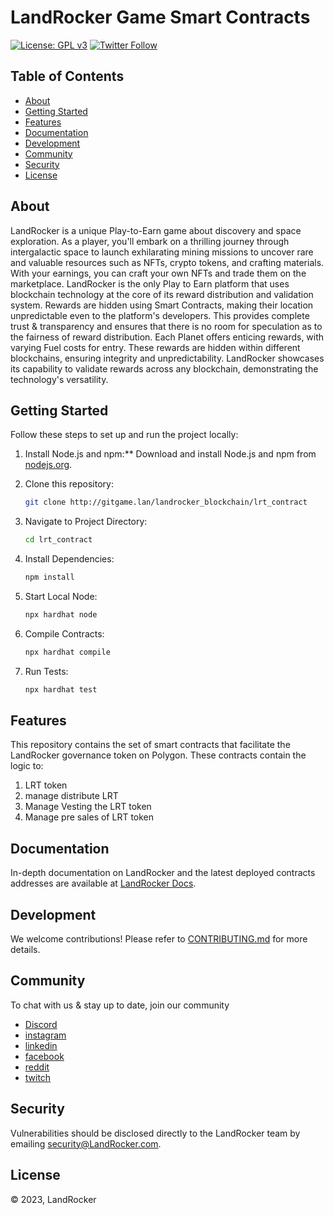 # LandRocker Game Smart Contracts

[![License: GPL v3](https://img.shields.io/badge/License-GPLv3-blue.svg)](https://www.gnu.org/licenses/gpl-3.0)
[![Twitter Follow](https://img.shields.io/twitter/follow/landrocker_io?label=Follow)](https://twitter.com/landrocker_io)


## Table of Contents

- [About](#about)
- [Getting Started](#getting-started)
- [Features](#features)
- [Documentation](#documentation)
- [Development](#development)
- [Community](#community)
- [Security](#security)
- [License](#license)

## About

LandRocker is a unique Play-to-Earn game about discovery and space exploration. As a player, you'll embark on a thrilling journey through intergalactic space to launch exhilarating mining missions to uncover rare and valuable resources such as NFTs, crypto tokens, and crafting materials. With your earnings, you can craft your own NFTs and trade them on the marketplace.
LandRocker is the only Play to Earn platform that uses blockchain technology at the core of its reward distribution and validation system. Rewards are hidden using Smart Contracts, making their location unpredictable even to the platform's developers. This provides complete trust & transparency and ensures that there is no room for speculation as to the fairness of reward distribution.
Each Planet offers enticing rewards, with varying Fuel costs for entry. These rewards are hidden within different blockchains, ensuring integrity and unpredictability. LandRocker showcases its capability to validate rewards across any blockchain, demonstrating the technology's versatility.

## Getting Started

Follow these steps to set up and run the project locally:

1. Install Node.js and npm:\*\* Download and install Node.js and npm from [nodejs.org](https://nodejs.org/).

2. Clone this repository:

   ```bash
   git clone http://gitgame.lan/landrocker_blockchain/lrt_contract

   ```

3. Navigate to Project Directory:

   ```bash
   cd lrt_contract

   ```

4. Install Dependencies:

   ```bash
   npm install

   ```

5. Start Local Node:

   ```bash
   npx hardhat node

   ```

6. Compile Contracts:

   ```bash
   npx hardhat compile

   ```

7. Run Tests:

   ```bash
   npx hardhat test

   ```

## Features

This repository contains the set of smart contracts that facilitate the LandRocker governance token on Polygon. These contracts contain the logic to:

1. LRT token
2. manage distribute LRT
3. Manage Vesting the LRT token
4. Manage pre sales of LRT token

## Documentation

In-depth documentation on LandRocker and the latest deployed contracts addresses are available at [LandRocker Docs](https://whitepaper.landrocker.io/).

## Development

We welcome contributions! Please refer to [CONTRIBUTING.md](CONTRIBUTING.md) for more details.

## Community

To chat with us & stay up to date, join our community

- [Discord](https://t.me/landrockerchat)
- [instagram](https://instagram.com/landrocker.io)
- [linkedin](https://www.linkedin.com/company/landrocker)
- [facebook](https://www.facebook.com/LandRockergame/)
- [reddit](https://www.reddit.com/r/landrocker/)
- [twitch](https://www.twitch.tv/landrocker)

## Security

Vulnerabilities should be disclosed directly to the LandRocker team by emailing security@LandRocker.com.

## License

&copy; 2023, LandRocker
